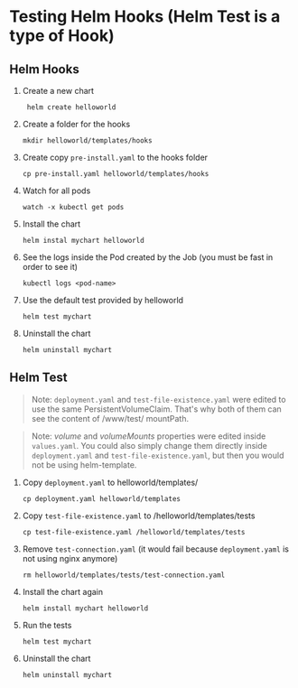 # Testing Helm Hooks (Helm Test is a type of Hook)

## Helm Hooks

1. Create a new chart

   ```
    helm create helloworld
   ```

1. Create a folder for the hooks

   ```
   mkdir helloworld/templates/hooks
   ```

1. Create copy `pre-install.yaml` to the hooks folder

   ```
   cp pre-install.yaml helloworld/templates/hooks
   ```

1. Watch for all pods

   ```
   watch -x kubectl get pods
   ```

1. Install the chart

   ```
   helm instal mychart helloworld
   ```

1. See the logs inside the Pod created by the Job (you must be fast in order to see it)

   ```
   kubectl logs <pod-name>
   ```

1. Use the default test provided by helloworld

   ```
   helm test mychart
   ```

1. Uninstall the chart
   ```
   helm uninstall mychart
   ```

## Helm Test

   > Note: `deployment.yaml` and `test-file-existence.yaml` were edited to use the same PersistentVolumeClaim. That's why both of them can see the content of /www/test/ mountPath.

   > Note: *volume* and *volumeMounts* properties were edited inside `values.yaml`. You could also simply change them directly inside `deployment.yaml` and `test-file-existence.yaml`, but then you would not be using helm-template.

1. Copy `deployment.yaml` to helloworld/templates/

   ```
   cp deployment.yaml helloworld/templates
   ```

1. Copy `test-file-existence.yaml` to /helloworld/templates/tests

   ```
   cp test-file-existence.yaml /helloworld/templates/tests
   ```

1. Remove `test-connection.yaml` (it would fail because `deployment.yaml` is not using nginx anymore)

   ```
   rm helloworld/templates/tests/test-connection.yaml
   ```

1. Install the chart again

   ```
   helm install mychart helloworld
   ```

1. Run the tests

   ```
   helm test mychart
   ```

1. Uninstall the chart
   ```
   helm uninstall mychart
   ```
